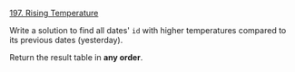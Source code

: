 [197. Rising Temperature](https://leetcode.com/problems/rising-temperature/)

Write a solution to find all dates' `id` with higher temperatures compared to its previous dates (yesterday).

Return the result table in **any order**.